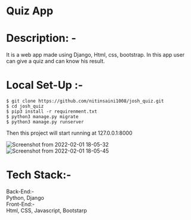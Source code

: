 # Quiz App

# Description: -
It is a web app made using Django, Html, css, bootstrap. In this app user can give a quiz and can know his result.

# Local Set-Up :- 
    $ git clone https://github.com/nitinsaini1008/josh_quiz.git
    $ cd josh_quiz
    $ pip3 install -r requirenment.txt
    $ python3 manage.py migrate
    $ python3 manage.py runserver


Then this project will start running at 127.0.0.1:8000

![Screenshot from 2022-02-01 18-05-32](https://user-images.githubusercontent.com/62613600/151969905-8663aef2-f520-4c6f-bbbd-1c50a58a73dd.png)
![Screenshot from 2022-02-01 18-05-45](https://user-images.githubusercontent.com/62613600/151969936-c5c1c477-6f73-456f-bb68-924e38c6f29a.png)


# Tech Stack:-
Back-End:-<br />
    Python, Django<br />
Front-End:-<br />
 Html, CSS, Javascript, Bootstarp
